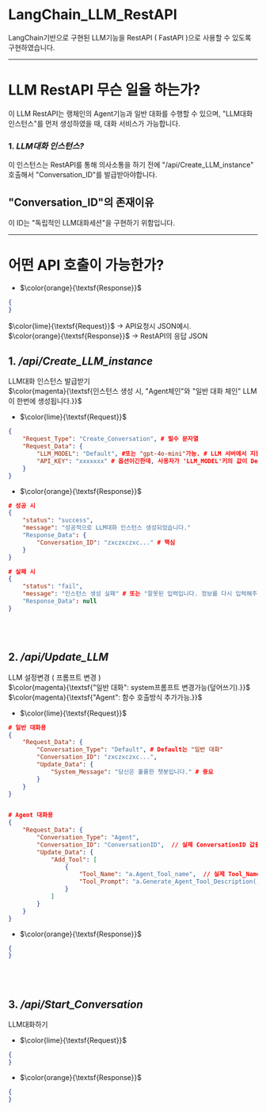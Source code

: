 # LangChain_LLM_RestAPI
LangChain기반으로 구현된 LLM기능을 RestAPI ( FastAPI )으로 사용할 수 있도록 구현하였습니다. 

---

# LLM RestAPI 무슨 일을 하는가?
이 LLM RestAPI는 랭체인의 Agent기능과 일반 대화를 수행할 수 있으며, "LLM대화 인스턴스"를 먼저 생성하였을 때, 대화 서비스가 가능합니다. 

### 1. *LLM대화 인스턴스?*<br>
이 인스턴스는 RestAPI를 통해 의사소통을 하기 전에 "/api/Create_LLM_instance" 호출해서 "Conversation_ID"를 발급받아야합니다.<br>
## "Conversation_ID"의 존재이유<br>
이 ID는 "독립적인 LLM대화세션"을 구현하기 위함입니다. 

---
# 어떤 API 호출이 가능한가?

- $\color{orange}{\textsf{Response}}$

```json
{
}
```

$\color{lime}{\textsf{Request}}$ -> API요청시 JSON예시.<br>
$\color{orange}{\textsf{Response}}$ -> RestAPI의 응답 JSON<br>

## 1. */api/Create_LLM_instance*<br>
LLM대화 인스턴스 발급받기<br>
$\color{magenta}{\textsf{인스턴스 생성 시, "Agent체인"와 "일반 대화 체인" LLM이 한번에 생성됩니다.}}$
- $\color{lime}{\textsf{Request}}$<br>
```json
{
    "Request_Type": "Create_Conversation", # 필수 문자열
    "Request_Data": {
        "LLM_MODEL": "Default", #또는 "gpt-4o-mini"가능. # LLM 서버에서 지원가능한 str이여야함
        "API_KEY": "xxxxxxx" # 옵션이긴한데, 사용자가 'LLM_MODEL'키의 값이 Default로 설정하지 않으면 API_KEY가 필요하니까 일단 넣는다.
    }
}
```
- $\color{orange}{\textsf{Response}}$

```json
# 성공 시
{
    "status": "success",
    "message": "성공적으로 LLM대화 인스턴스 생성되었습니다."
    "Response_Data": {
        "Conversation_ID": "zxczxczxc..." # 핵심
    }
}

# 실패 시
{
    "status": "fail",
    "message": "인스턴스 생성 실패" # 또는 "잘못된 입력입니다. 정보를 다시 입력해주세요"
    "Response_Data": null
}
```

<br><br>

## 2. */api/Update_LLM*<br>
LLM 설정변경 ( 프롬프트 변경 )<br>
$\color{magenta}{\textsf{"일반 대화": system프롬프트 변경가능(덮어쓰기).}}$<br>
$\color{magenta}{\textsf{"Agent": 함수 호출방식 추가가능.}}$
- $\color{lime}{\textsf{Request}}$

```json
# 일반 대화용 
{
    "Request_Data": {
        "Conversation_Type": "Default", # Default는 "일반 대화"
        "Conversation_ID": "zxczxczxc...",
        "Update_Data": {
            "System_Message": "당신은 훌륭한 챗봇입니다." # 중요
        }
    }
}


# Agent 대화용
{
    "Request_Data": {
        "Conversation_Type": "Agent",
        "Conversation_ID": "ConversationID",  // 실제 ConversationID 값을 대체해야 함
        "Update_Data": {
            "Add_Tool": [
                {
                    "Tool_Name": "a.Agent_Tool_name",  // 실제 Tool_Name 값을 대체해야 함
                    "Tool_Prompt": "a.Generate_Agent_Tool_Description()"  // 실제 Tool_Prompt 값을 대체해야 함
                }
            ]
        }
    }
}


```

- $\color{orange}{\textsf{Response}}$

```json
{
}
```

<br><br>

## 3. */api/Start_Conversation*<br>
LLM대화하기
- $\color{lime}{\textsf{Request}}$

```json
{
}
```

- $\color{orange}{\textsf{Response}}$

```json
{
}
```


